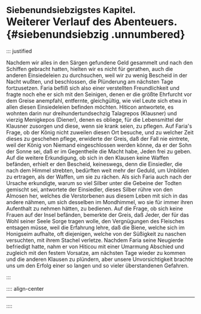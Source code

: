 # <small>Siebenundsiebzigstes Kapitel.</small><br />Weiterer Verlauf des Abenteuers.{#siebenundsiebzig .unnumbered}

::: justified

Nachdem wir alles in den Särgen gefundene Geld gesammelt und nach den Schiffen
gebracht hatten, hielten wir es nicht für gerathen, auch die anderen
Einsiedeleien zu durchsuchen, weil wir zu wenig Bescheid in der Nacht wußten,
und beschlossen, die Plünderung am nächsten Tage fortzusetzen. Faria befliß sich
also einer verstellten Freundlichkeit und fragte noch ehe er sich mit den
Seinigen, denen er die größte Ehrfurcht vor dem Greise anempfahl, entfernte,
gleichgültig, wie viel Leute sich etwa in allen diesen Einsiedeleien befinden
möchten. Hiticon antwortete, es wohnten darin nur dreihundertundsechzig
Talagrepos (Klausner) und vierzig Menigkepos (Diener), denen es obliege, für die
Lebensmittel der Klausner zusorgen und diese, wenn sie krank seien, zu pflegen.
Auf Faria's Frage, ob der König nicht zuweilen diesen Ort besuche, und zu
welcher Zeit dieses zu geschehen pflege, erwiderte der Greis, daß der Fall nie
eintrete, weil der König von Niemand eingeschlossen werden könne, da er der Sohn
der Sonne sei, daß er im Gegentheile die Macht habe, Jeden frei zu geben. Auf
die weitere Erkundigung, ob sich in den Klausen keine Waffen befänden, erhielt
er den Bescheid, keineswegs, denn die Einsiedler, die nach dem Himmel strebten,
bedürften weit mehr der Geduld, um Unbilden zu ertragen, als der Waffen, um sie
zu rächen. Als sich Faria auch nach der Ursache erkundigte, warum so viel Silber
unter die Gebeine der Todten gemischt sei, antwortete der Einsiedler, dieses
Silber rühre von den Almosen her, welches die Verstorbenen aus diesem Leben mit
sich in das andere nähmen, um sich desselben im Mondhimmel, wo sie für immer
ihren Aufenthalt zu nehmen hätten, zu bedienen. Auf die Frage, ob sich keine
Frauen auf der Insel befänden, bemerkte der Greis, daß Jeder, der für das Wohl
seiner Seele Sorge tragen wolle, den Vergnügungen des Fleisches entsagen müsse,
weil die Erfahrung lehre, daß die Biene, welche sich im Honigseim aufhalte, oft
diejenigen, welche von der Süßigkeit zu naschen versuchten, mit ihrem Stachel
verletze. Nachdem Faria seine Neugierde befriedigt hatte, nahm er von Hiticou
mit einer Umarmung Abschied und zugleich mit den festem Vorsatze, am nächsten
Tage wieder zu kommen und die anderen Klausen zu plündern, aber unsere
Unvorsichtigkeit brachte uns um den Erfolg einer so langen und so vieler
überstandenen Gefahren.

:::


:::: align-center
****
::::
